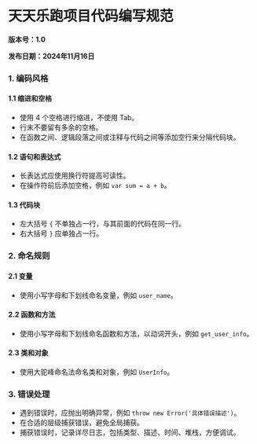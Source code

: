 天天乐跑项目代码编写规范
===
**版本号：1.0**

**发布日期：2024年11月16日**
### 1. 编码风格
#### 1.1 缩进和空格
* 使用 4 个空格进行缩进，不使用 Tab。
* 行末不要留有多余的空格。
* 在函数之间、逻辑段落之间或注释与代码之间等添加空行来分隔代码块。
#### 1.2 语句和表达式
* 长表达式应使用换行符提高可读性。
* 在操作符前后添加空格，例如 `var sum = a + b`。
#### 1.3 代码块
* 左大括号 `{` 不单独占一行，与其前面的代码在同一行。
* 右大括号 `}` 应单独占一行。
### 2. 命名规则
#### 2.1 变量
* 使用小写字母和下划线命名变量，例如 `user_name`。
#### 2.2 函数和方法
* 使用小写字母和下划线命名函数和方法，以动词开头，例如 `get_user_info`。
#### 2.3 类和对象
* 使用大驼峰命名法命名类和对象，例如 `UserInfo`。
### 3. 错误处理
* 遇到错误时，应抛出明确异常，例如 `throw new Error('具体错误描述')`。
* 在合适的层级捕获错误，避免全局捕获。
* 捕获错误时，记录详尽日志，包括类型、描述、时间、堆栈，方便调试。
